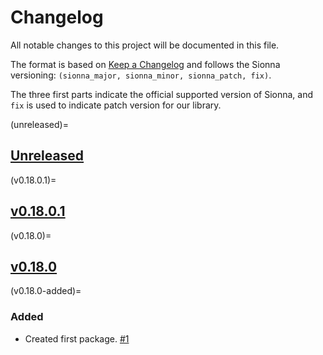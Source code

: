 # Changelog

All notable changes to this project will be documented in this file.

The format is based on [Keep a Changelog](https://keepachangelog.com/en/1.0.0/)
and follows the Sionna versioning:
`(sionna_major, sionna_minor, sionna_patch, fix)`.

The three first parts indicate the official supported version of
Sionna, and `fix` is used to indicate patch version
for our library.

<!-- start changelog -->

(unreleased)=
## [Unreleased](https://github.com/jeertmans/sionna-vispy/compare/v0.18.0.1...HEAD)

(v0.18.0.1)=
## [v0.18.0.1](https://github.com/jeertmans/sionna-vispy/compare/v0.18.0...v0.18.0.1)

(v0.18.0)=
## [v0.18.0](https://github.com/jeertmans/sionna-vispy/commits/v0.18.0)

(v0.18.0-added)=
### Added

- Created first package.
  [#1](https://github.com/jeertmans/sionna-vispy/pull/1)

<!-- end changelog -->
